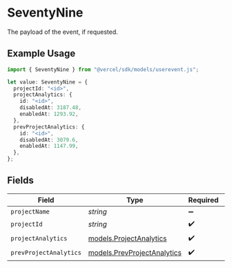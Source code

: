 # SeventyNine

The payload of the event, if requested.

## Example Usage

```typescript
import { SeventyNine } from "@vercel/sdk/models/userevent.js";

let value: SeventyNine = {
  projectId: "<id>",
  projectAnalytics: {
    id: "<id>",
    disabledAt: 3187.48,
    enabledAt: 1293.92,
  },
  prevProjectAnalytics: {
    id: "<id>",
    disabledAt: 3079.6,
    enabledAt: 1147.99,
  },
};
```

## Fields

| Field                                                            | Type                                                             | Required                                                         | Description                                                      |
| ---------------------------------------------------------------- | ---------------------------------------------------------------- | ---------------------------------------------------------------- | ---------------------------------------------------------------- |
| `projectName`                                                    | *string*                                                         | :heavy_minus_sign:                                               | N/A                                                              |
| `projectId`                                                      | *string*                                                         | :heavy_check_mark:                                               | N/A                                                              |
| `projectAnalytics`                                               | [models.ProjectAnalytics](../models/projectanalytics.md)         | :heavy_check_mark:                                               | N/A                                                              |
| `prevProjectAnalytics`                                           | [models.PrevProjectAnalytics](../models/prevprojectanalytics.md) | :heavy_check_mark:                                               | N/A                                                              |